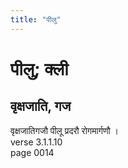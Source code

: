 ```yaml
---
title: "पीलु"
---
```


# पीलु; क्ली
## वृक्षजाति, गज
वृक्षजातिगजौ पीलू प्रदरौ रोगमार्गणौ ।<br />verse 3.1.1.10<br />page 0014

